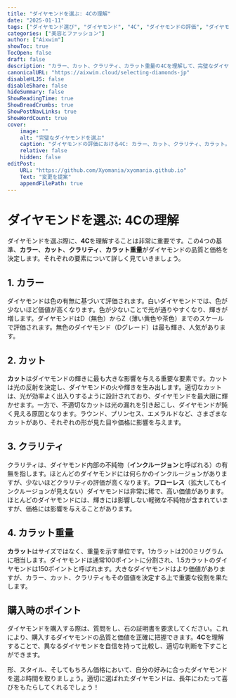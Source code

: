 ```yaml
---
title: "ダイヤモンドを選ぶ: 4Cの理解"
date: "2025-01-11"
tags: ["ダイヤモンド選び", "ダイヤモンド", "4C", "ダイヤモンドの評価", "ダイヤモンド購入"]
categories: ["美容とファッション"]
author: ["Aixwim"]
showToc: true
TocOpen: false
draft: false
description: "カラー、カット、クラリティ、カラット重量の4Cを理解して、完璧なダイヤモンドを選ぶ方法を学びましょう。"
canonicalURL: "https://aixwim.cloud/selecting-diamonds-jp"
disableHLJS: false
disableShare: false
hideSummary: false
ShowReadingTime: true
ShowBreadCrumbs: true
ShowPostNavLinks: true
ShowWordCount: true
cover:
    image: ""
    alt: "完璧なダイヤモンドを選ぶ"
    caption: "ダイヤモンドの評価における4C: カラー、カット、クラリティ、カラット。"
    relative: false
    hidden: false
editPost:
    URL: "https://github.com/Xyomania/xyomania.github.io"
    Text: "変更を提案"
    appendFilePath: true
---
```


# ダイヤモンドを選ぶ: 4Cの理解

ダイヤモンドを選ぶ際に、**4C**を理解することは非常に重要です。この4つの基準、**カラー**、**カット**、**クラリティ**、**カラット重量**がダイヤモンドの品質と価格を決定します。それぞれの要素について詳しく見ていきましょう。

## 1. **カラー**

ダイヤモンドは色の有無に基づいて評価されます。白いダイヤモンドでは、色が少ないほど価値が高くなります。色が少ないことで光が通りやすくなり、輝きが増します。ダイヤモンドはD（無色）からZ（薄い黄色や茶色）までのスケールで評価されます。無色のダイヤモンド（Dグレード）は最も輝き、人気があります。

## 2. **カット**

**カット**はダイヤモンドの輝きに最も大きな影響を与える重要な要素です。カットは光の反射を決定し、ダイヤモンドの火や輝きを生み出します。適切なカットは、光が効率よく出入りするように設計されており、ダイヤモンドを最大限に輝かせます。一方で、不適切なカットは光の漏れを引き起こし、ダイヤモンドが鈍く見える原因となります。ラウンド、プリンセス、エメラルドなど、さまざまなカットがあり、それぞれの形が見た目や価格に影響を与えます。

## 3. **クラリティ**

クラリティは、ダイヤモンド内部の不純物（**インクルージョン**と呼ばれる）の有無を指します。ほとんどのダイヤモンドには何らかのインクルージョンがありますが、少ないほどクラリティの評価が高くなります。**フローレス**（拡大してもインクルージョンが見えない）ダイヤモンドは非常に稀で、高い価値があります。ほとんどのダイヤモンドには、輝きには影響しない軽微な不純物が含まれていますが、価格には影響を与えることがあります。

## 4. **カラット重量**

**カラット**はサイズではなく、重量を示す単位です。1カラットは200ミリグラムに相当します。ダイヤモンドは通常100ポイントに分割され、1.5カラットのダイヤモンドは150ポイントと呼ばれます。大きなダイヤモンドはより価値がありますが、カラー、カット、クラリティもその価値を決定する上で重要な役割を果たします。

## 購入時のポイント

ダイヤモンドを購入する際は、質問をし、石の証明書を要求してください。これにより、購入するダイヤモンドの品質と価値を正確に把握できます。**4C**を理解することで、異なるダイヤモンドを自信を持って比較し、適切な判断を下すことができます。

形、スタイル、そしてもちろん価格において、自分の好みに合ったダイヤモンドを選ぶ時間を取りましょう。適切に選ばれたダイヤモンドは、長年にわたって喜びをもたらしてくれるでしょう！
